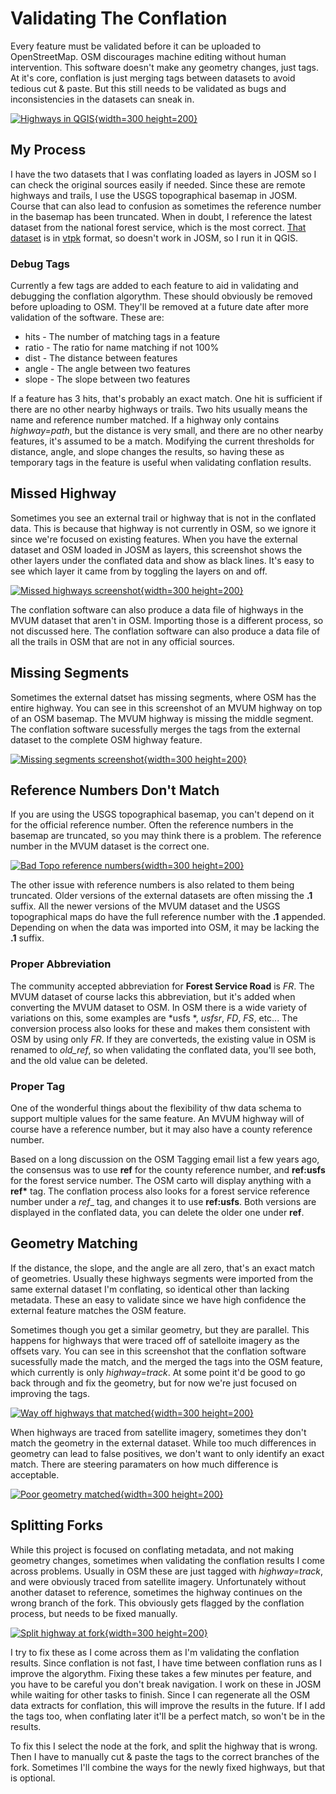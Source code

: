 # Validating The Conflation

Every feature must be validated before it can be uploaded to
OpenStreetMap. OSM discourages machine editing without human
intervention. This software doesn't make any geometry changes, just
tags. At it's core, conflation is just merging tags between datasets
to avoid tedious cut & paste. But this still needs to be validated as
bugs and inconsistencies in the datasets can sneak in.

[![Highways in QGIS](assets/validation/small-qgishighways.png){width=300 height=200}](http://5.78.72.214/fieldmapper/images/qgishighways.png)

## My Process

I have the two datasets that I was conflating loaded as layers in
JOSM so I can check the original sources easily if needed. Since these
are remote highways and trails, I use the USGS topographical
basemap in JOSM. Course that can also lead to confusion as sometimes
the reference number in the basemap has been truncated. When in doubt,
I reference the latest dataset from the national forest service, which
is the most correct. [That
dataset](https://usfs.maps.arcgis.com/home/group.html?id=1c9d890b197c4b2f9d72604b77ea43cb#overview)
is in
[vtpk](https://usfs.maps.arcgis.com/home/group.html?id=1c9d890b197c4b2f9d72604b77ea43cb#overview)
format, so doesn't work in JOSM, so I run it in QGIS.

### Debug Tags

Currently a few tags are added to each feature to aid in validating
and debugging the conflation algorythm. These should obviously be
removed before uploading to OSM. They'll be removed at a future date
after more validation of the software. These are:

* hits - The number of matching tags in a feature
* ratio - The ratio for name matching if not 100%
* dist -  The distance between features
* angle - The angle between two features
* slope - The slope between two features

If a feature has 3 hits, that's probably an exact match. One hit is
sufficient if there are no other nearby highways or trails. Two hits
usually means the name and reference number matched. If a highway only
contains *highway=path*, but the distance is very small, and there are
no other nearby features, it's assumed to be a match. Modifying the
current thresholds for distance, angle, and slope changes the results,
so having these as temporary tags in the feature is useful when
validating conflation results.

## Missed Highway

Sometimes you see an external trail or highway that is not in the
conflated data. This is because that highway is not currently in OSM,
so we ignore it since we're focused on existing features. When you
have the external dataset and OSM loaded in JOSM as layers, this
screenshot shows the other layers under the conflated data and show as
black lines. It's easy to see which layer it came from by toggling the
layers on and off.

[![Missed highways screenshot](assets/validation/small-mvum-osm.png){width=300 height=200}](http://5.78.72.214/fieldmapper/images/mvum-osm.png)

The conflation software can also produce a data file of highways in
the MVUM dataset that aren't in OSM. Importing those is a different
process, so not discussed here. The conflation software can also
produce a data file of all the trails in OSM that are not in any
official sources.

## Missing Segments

Sometimes the external datset has missing segments, where OSM has the
entire highway. You can see in this screenshot of an MVUM highway
on top of an OSM basemap. The MVUM highway is missing the middle
segment. The conflation software sucessfully merges the tags from the
external dataset to the complete OSM highway feature.

[![Missing segments screenshot](assets/validation/small-missingsegments.png){width=300 height=200}](http://5.78.72.214/fieldmapper/images/missingsegments.png)

## Reference Numbers Don't Match

If you are using the USGS topographical basemap, you can't depend on
it for the official reference number. Often the reference numbers in
the basemap are truncated, so you may think there is a problem. The
reference number in the MVUM dataset is the correct one.

[![Bad Topo reference numbers](assets/validation/badtopo2.png){width=300 height=200}](http://5.78.72.214/fieldmapper/images/badtopo2.png)

The other issue with reference numbers is also related to them being
truncated. Older versions of the external datasets are often missing
the __.1__ suffix. All the newer versions of the MVUM dataset and the
USGS topographical maps do have the full reference number with the
__.1__ appended. Depending on when the data was imported into OSM, it
may be lacking the __.1__ suffix.

### Proper Abbreviation

The community accepted abbreviation for __Forest Service Road__ is
*FR*. The MVUM dataset of course lacks this abbreviation, but it's
added when converting the MVUM dataset to OSM. In OSM there is a wide
variety of variations on this, some examples are *usfs *, *usfsr*,
*FD*, *FS*, etc... The conversion process also looks for these and
makes them consistent with OSM by using only *FR*. If they are
converteds, the existing value in OSM is renamed to *old_ref*, so when
validating the conflated data, you'll see both, and the old value can
be deleted.

### Proper Tag

One of the wonderful things about the flexibility of thw data schema
to support multiple values for the same feature. An MVUM highway will
of course have a reference number, but it may also have a county
reference number.

Based on a long discussion on the OSM Tagging email list a few years
ago, the consensus was to use __ref__ for the county reference number,
and __ref:usfs__ for the forest service number. The OSM carto will
display anything with a __ref*__ tag. The conflation process also
looks for a forest service reference number under a _ref__ tag, and
changes it to use __ref:usfs__. Both versions are displayed in the
conflated data, you can delete the older one under __ref__.

## Geometry Matching

If the distance, the slope, and the angle are all zero, that's an
exact match of geometries. Usually these highways segments were
imported from the same external dataset I'm conflating, so identical
other than lacking metadata. These an easy to validate since we have
high confidence the external feature matches the OSM feature.

Sometimes though you get a similar geometry, but they are
parallel. This happens for highways that were traced off of satelloite
imagery as the offsets vary. You can see in this screenshot that the
conflation software sucessfully made the match, and the merged the
tags into the OSM feature, which currently is only *highway=track*. At
some point it'd be good to go back through and fix the geometry, but
for now we're just focused on improving the tags.

[![Way off highways that matched](assets/validation/small-wayoff.png){width=300 height=200}](http://5.78.72.214/fieldmapper/images/wayoff.png)

When highways are traced from satellite imagery, sometimes they don't
match the geometry in the external dataset. While too much differences
in geometry can lead to false positives, we don't want to only
identify an exact match. There are steering paramaters on how much
difference is acceptable.

[![Poor geometry matched](assets/validation/small-geommatch.png){width=300 height=200}](http://5.78.72.214/fieldmapper/images/geommatch.png)

## Splitting Forks

While this project is focused on conflating metadata, and not making
geometry changes, sometimes when validating the conflation results I
come across problems. Usually in OSM these are just tagged with
*highway=track*, and were obviously traced from satellite
imagery. Unfortunately without another dataset to reference, sometimes
the highway continues on the wrong branch of the fork. This obviously
gets flagged by the conflation process, but needs to be fixed
manually.

[![Split highway at fork](assets/validation/small-splitfork.png){width=300 height=200}](http://5.78.72.214/fieldmapper/images/splitfork.png)

I try to fix these as I come across them as I'm validating the
conflation results. Since conflation is not fast, I have time between
conflation runs as I improve the algorythm. Fixing these takes a few
minutes per feature, and you have to be careful you don't break
navigation. I work on these in JOSM while waiting for other tasks to
finish. Since I can regenerate all the OSM data extracts for
conflation, this will improve the results in the future. If I add the
tags too, when conflating later it'll be a perfect match, so won't be
in the results.

To fix this I select the node at the fork, and split the highway that
is wrong. Then I have to manually cut & paste the tags to the correct
branches of the fork. Sometimes I'll combine the ways for the newly
fixed highways, but that is optional.
